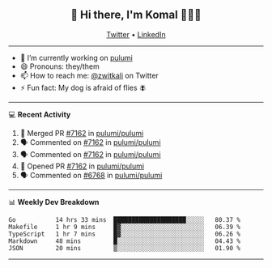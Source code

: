 <h2 align="center"> 👋 Hi there, I'm Komal 🧑🏾‍💻 </h2>
<p align="center">
    <a href="https://twitter.com/zwitkali">Twitter</a> •
    <a href="https://www.linkedin.com/in/komal-ali/">LinkedIn</a>
</p>

--------

- 🔭 I’m currently working on [pulumi](https://github.com/pulumi/pulumi)
- 😄 Pronouns: they/them
- 📫 How to reach me: [@zwitkali](https://twitter.com/zwitkali) on Twitter
- ⚡ Fun fact: My dog is afraid of flies 🪰

--------
💻 **Recent Activity**

<!--START_SECTION:activity-->
1. 🎉 Merged PR [#7162](https://github.com/pulumi/pulumi/pull/7162) in [pulumi/pulumi](https://github.com/pulumi/pulumi)
2. 🗣 Commented on [#7162](https://github.com/pulumi/pulumi/issues/7162) in [pulumi/pulumi](https://github.com/pulumi/pulumi)
3. 🗣 Commented on [#7162](https://github.com/pulumi/pulumi/issues/7162) in [pulumi/pulumi](https://github.com/pulumi/pulumi)
4. 💪 Opened PR [#7162](https://github.com/pulumi/pulumi/pull/7162) in [pulumi/pulumi](https://github.com/pulumi/pulumi)
5. 🗣 Commented on [#6768](https://github.com/pulumi/pulumi/issues/6768) in [pulumi/pulumi](https://github.com/pulumi/pulumi)
<!--END_SECTION:activity-->

--------

📊 **Weekly Dev Breakdown**
<!--START_SECTION:waka-->
```text
Go           14 hrs 33 mins  ████████████████████░░░░░   80.37 % 
Makefile     1 hr 9 mins     █▓░░░░░░░░░░░░░░░░░░░░░░░   06.39 % 
TypeScript   1 hr 7 mins     █▓░░░░░░░░░░░░░░░░░░░░░░░   06.26 % 
Markdown     48 mins         █░░░░░░░░░░░░░░░░░░░░░░░░   04.43 % 
JSON         20 mins         ▒░░░░░░░░░░░░░░░░░░░░░░░░   01.90 % 
```
<!--END_SECTION:waka-->

--------